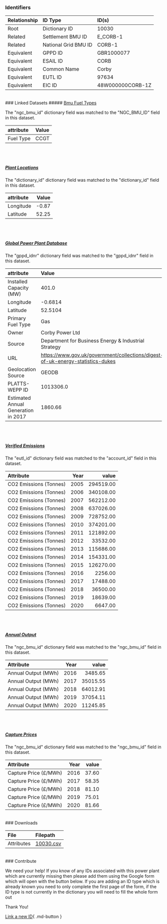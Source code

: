 ### Identifiers

| Relationship   | ID Type              | ID(s)            |
|:---------------|:---------------------|:-----------------|
| Root           | Dictionary ID        | 10030            |
| Related        | Settlement BMU ID    | E_CORB-1         |
| Related        | National Grid BMU ID | CORB-1           |
| Equivalent     | GPPD ID              | GBR1000077       |
| Equivalent     | ESAIL ID             | CORB             |
| Equivalent     | Common Name          | Corby            |
| Equivalent     | EUTL ID              | 97634            |
| Equivalent     | EIC ID               | 48W000000CORB-1Z |

<br>
### Linked Datasets
##### <a href="https://osuked.github.io/Power-Station-Dictionary/datasets/bmu-fuel-types">Bmu Fuel Types</a>



The "ngc_bmu_id" dictionary field was matched to the "NGC_BMU_ID" field in this dataset.

| attribute   | Value   |
|:------------|:--------|
| Fuel Type   | CCGT    |

<br><br>
##### <a href="https://osuked.github.io/Power-Station-Dictionary/datasets/plant-locations">Plant Locations</a>



The "dictionary_id" dictionary field was matched to the "dictionary_id" field in this dataset.

| attribute   |   Value |
|:------------|--------:|
| Longitude   |   -0.87 |
| Latitude    |   52.25 |

<br><br>
##### <a href="https://osuked.github.io/Power-Station-Dictionary/datasets/global-power-plant-database">Global Power Plant Database</a>



The "gppd_idnr" dictionary field was matched to the "gppd_idnr" field in this dataset.

| attribute                           | Value                                                                          |
|:------------------------------------|:-------------------------------------------------------------------------------|
| Installed Capacity (MW)             | 401.0                                                                          |
| Longitude                           | -0.6814                                                                        |
| Latitude                            | 52.5104                                                                        |
| Primary Fuel Type                   | Gas                                                                            |
| Owner                               | Corby Power Ltd                                                                |
| Source                              | Department for Business Energy & Industrial Strategy                           |
| URL                                 | https://www.gov.uk/government/collections/digest-of-uk-energy-statistics-dukes |
| Geolocation Source                  | GEODB                                                                          |
| PLATTS-WEPP ID                      | 1013306.0                                                                      |
| Estimated Annual Generation in 2017 | 1860.66                                                                        |

<br><br>
##### <a href="https://osuked.github.io/Power-Station-Dictionary/datasets/verified-emissions">Verified Emissions</a>



The "eutl_id" dictionary field was matched to the "account_id" field in this dataset.

| Attribute              |   Year |     value |
|:-----------------------|-------:|----------:|
| CO2 Emissions (Tonnes) |   2005 | 294519.00 |
| CO2 Emissions (Tonnes) |   2006 | 340108.00 |
| CO2 Emissions (Tonnes) |   2007 | 562212.00 |
| CO2 Emissions (Tonnes) |   2008 | 637026.00 |
| CO2 Emissions (Tonnes) |   2009 | 728752.00 |
| CO2 Emissions (Tonnes) |   2010 | 374201.00 |
| CO2 Emissions (Tonnes) |   2011 | 121892.00 |
| CO2 Emissions (Tonnes) |   2012 |  33532.00 |
| CO2 Emissions (Tonnes) |   2013 | 115686.00 |
| CO2 Emissions (Tonnes) |   2014 | 154331.00 |
| CO2 Emissions (Tonnes) |   2015 | 126270.00 |
| CO2 Emissions (Tonnes) |   2016 |   2256.00 |
| CO2 Emissions (Tonnes) |   2017 |  17488.00 |
| CO2 Emissions (Tonnes) |   2018 |  36500.00 |
| CO2 Emissions (Tonnes) |   2019 |  18639.00 |
| CO2 Emissions (Tonnes) |   2020 |   6647.00 |

<br><br>
##### <a href="https://osuked.github.io/Power-Station-Dictionary/datasets/annual-output">Annual Output</a>



The "ngc_bmu_id" dictionary field was matched to the "ngc_bmu_id" field in this dataset.

| Attribute           |   Year |    value |
|:--------------------|-------:|---------:|
| Annual Output (MWh) |   2016 |  3485.65 |
| Annual Output (MWh) |   2017 | 35015.55 |
| Annual Output (MWh) |   2018 | 64012.91 |
| Annual Output (MWh) |   2019 | 37054.11 |
| Annual Output (MWh) |   2020 | 11245.85 |

<br><br>
##### <a href="https://osuked.github.io/Power-Station-Dictionary/datasets/capture-prices">Capture Prices</a>



The "ngc_bmu_id" dictionary field was matched to the "ngc_bmu_id" field in this dataset.

| Attribute             |   Year |   value |
|:----------------------|-------:|--------:|
| Capture Price (£/MWh) |   2016 |   37.60 |
| Capture Price (£/MWh) |   2017 |   58.35 |
| Capture Price (£/MWh) |   2018 |   81.10 |
| Capture Price (£/MWh) |   2019 |   75.01 |
| Capture Price (£/MWh) |   2020 |   81.66 |


<br>
### Downloads


| File       | Filepath                                                                              |
|:-----------|:--------------------------------------------------------------------------------------|
| Attributes | [10030.csv](https://osuked.github.io/Power-Station-Dictionary/object_attrs/10030.csv) |


<br>
### Contribute

We need your help! If you know of any IDs associated with this power plant which are currently missing then please add them using the Google form which will open with the button below. If you are adding an ID type which is already known you need to only complete the first page of the form, if the ID type is not currently in the dictionary you will need to fill the whole form out

Thank You!

[Link a new ID](https://docs.google.com/forms/d/e/1FAIpQLSc5jRsQ7NgiLLXbwo9PUdwTQyuqbRwThltG56-o6NVSe7E_nw/viewform?usp=pp_url&entry.251912331=10030){ .md-button }